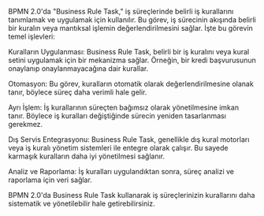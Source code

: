 BPMN 2.0'da "Business Rule Task," iş süreçlerinde belirli iş kurallarını tanımlamak ve uygulamak için kullanılır. Bu görev, iş sürecinin akışında belirli bir kuralın veya mantıksal işlemin değerlendirilmesini sağlar. İşte bu görevin temel işlevleri:

Kuralların Uygulanması: Business Rule Task, belirli bir iş kuralını veya kural setini uygulamak için bir mekanizma sağlar. Örneğin, bir kredi başvurusunun onaylanıp onaylanmayacağına dair kurallar.

Otomasyon: Bu görev, kuralların otomatik olarak değerlendirilmesine olanak tanır, böylece süreç daha verimli hale gelir.

Ayrı İşlem: İş kurallarının süreçten bağımsız olarak yönetilmesine imkan tanır. Böylece iş kuralları değiştiğinde sürecin yeniden tasarlanması gerekmez.

Dış Servis Entegrasyonu: Business Rule Task, genellikle dış kural motorları veya iş kuralı yönetim sistemleri ile entegre olarak çalışır. Bu sayede karmaşık kuralların daha iyi yönetilmesi sağlanır.

Analiz ve Raporlama: İş kuralları uygulandıktan sonra, süreç analizi ve raporlama için veri sağlar.

BPMN 2.0'da Business Rule Task kullanarak iş süreçlerinizin kurallarını daha sistematik ve yönetilebilir hale getirebilirsiniz.